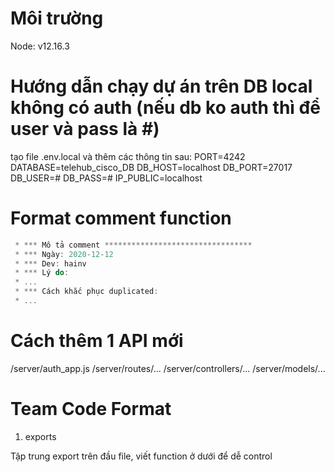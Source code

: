 # Môi trường
Node: v12.16.3

# Hướng dẫn chạy dự án trên DB local không có auth (nếu db ko auth thì để user và pass là #)
tạo file .env.local và thêm các thông tin sau:
PORT=4242
DATABASE=telehub_cisco_DB
DB_HOST=localhost
DB_PORT=27017
DB_USER=#
DB_PASS=#
IP_PUBLIC=localhost

# Format comment function
```javascript
 * *** Mô tả comment *********************************
 * *** Ngày: 2020-12-12
 * *** Dev: hainv
 * *** Lý do:
 * ...
 * *** Cách khắc phục duplicated:
 * ...
```

# Cách thêm 1 API mới
/server/auth_app.js
/server/routes/...
/server/controllers/...
/server/models/...

# Team Code Format
1. exports

Tập trung export trên đầu file, viết function ở dưới để dễ control